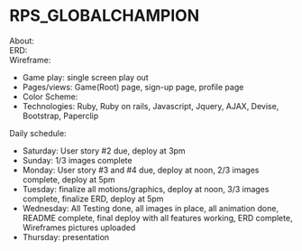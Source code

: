 RPS_GLOBALCHAMPION
==================
About:
<br>
ERD:
<br>
Wireframe: 
* Game play: single screen play out
* Pages/views: Game(Root) page, sign-up page, profile page
* Color Scheme:
* Technologies:
Ruby,
Ruby on rails,
Javascript,
Jquery,
AJAX,
Devise,
Bootstrap,
Paperclip

Daily schedule:
* Saturday: User story #2 due, deploy at 3pm  
* Sunday: 1/3 images complete
* Monday: User story #3 and #4 due, deploy at noon, 2/3 images complete, deploy at 5pm
* Tuesday: finalize all motions/graphics, deploy at noon, 3/3 images complete, finalize ERD, deploy at 5pm
* Wednesday: All Testing done,  all images in place, all animation done, README complete, final deploy with all features working, ERD complete, Wireframes pictures uploaded
* Thursday: presentation 

